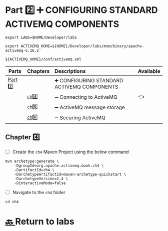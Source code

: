 # Part :two: :heavy_plus_sign: CONFIGURING STANDARD ACTIVEMQ COMPONENTS

```
export LABS=$HOME/Developer/labs
```

```
export ACTIVEMQ_HOME=${HOME}/Developer/labs/mom/binary/apache-activemq-5.16.2
```


```
${ACTIVEMQ_HOME}/conf/activemq.xml
```


| Parts                | Chapters                  | Descriptions                                                         | Available |
|----------------------|---------------------------|:---------------------------------------------------------------------|-----------|
| [Part :two:](.)  |                               | :heavy_plus_sign: CONFIGURING STANDARD ACTIVEMQ COMPONENTS           |
|                      | [`ch`:four: ](ch4)        | :heavy_minus_sign: Connecting to ActiveMQ                            | :point_left: | 
|                      | [`ch`:five: ](ch5)        | :heavy_minus_sign: ActiveMQ message storage                          |
|                      | [`ch`:six: ](ch6)         | :heavy_minus_sign: Securing ActiveMQ                                 |


## Chapter :four:

- [ ] Create the `ch4` Maven Project using the below command

```
mvn archetype:generate \
    -DgroupId=org.apache.activemq.book.ch4 \
    -DartifactId=ch4 \
    -DarchetypeArtifactId=maven-archetype-quickstart \
    -DarchetypeVersion=1.4 \
    -DinteractiveMode=false
```
- [ ] Navigate to the `ch4` folder

```
cd ch4
```


# [:back: ](../README.md) Return to labs
